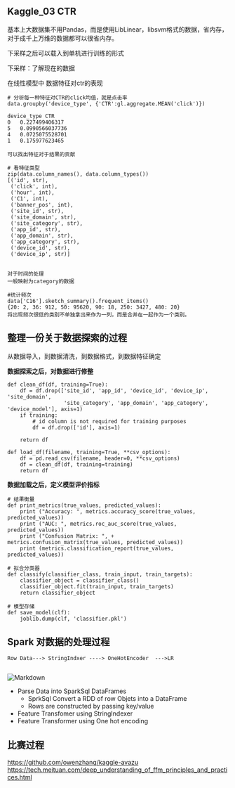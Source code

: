 ## Kaggle_03 CTR
基本上大数据集不用Pandas，而是使用LibLinear，libsvm格式的数据，省内存，对于成千上万维的数据都可以很省内存。

下采样之后可以载入到单机进行训练的形式

下采样：了解现在的数据

在线性模型中 数据特征对ctr的表现
```
# 分析每一种特征对CTR的click均值，就是点击率
data.groupby('device_type', {'CTR':gl.aggregate.MEAN('click')})

device_type	CTR
0	0.227499406317
5	0.0990566037736
4	0.0725075528701
1	0.175977623465

可以找出特征对于结果的贡献

# 看特征类型
zip(data.column_names(), data.column_types())
[('id', str),
 ('click', int),
 ('hour', int),
 ('C1', int),
 ('banner_pos', int),
 ('site_id', str),
 ('site_domain', str),
 ('site_category', str),
 ('app_id', str),
 ('app_domain', str),
 ('app_category', str),
 ('device_id', str),
 ('device_ip', str)]


对于时间的处理
一般映射为category的数据

#统计频次 
data['C16'].sketch_summary().frequent_items()
{20: 2, 36: 912, 50: 95620, 90: 18, 250: 3427, 480: 20}
将出现频次很低的类别不单独拿出来作为一列，而是合并在一起作为一个类别。

```

## 整理一份关于数据探索的过程
从数据导入，到数据清洗，到数据格式，到数据特征确定

**数据探索之后，对数据进行修整**
```
def clean_df(df, training=True):
    df = df.drop(['site_id', 'app_id', 'device_id', 'device_ip', 'site_domain',
                  'site_category', 'app_domain', 'app_category', 'device_model'], axis=1)
    if training:
        # id column is not required for training purposes
        df = df.drop(['id'], axis=1)

    return df

def load_df(filename, training=True, **csv_options):
    df = pd.read_csv(filename, header=0, **csv_options)
    df = clean_df(df, training=training)
    return df

```
**数据加载之后，定义模型评价指标**
```
# 结果衡量
def print_metrics(true_values, predicted_values):
    print ("Accuracy: ", metrics.accuracy_score(true_values, predicted_values))
    print ("AUC: ", metrics.roc_auc_score(true_values, predicted_values))
    print ("Confusion Matrix: ", + metrics.confusion_matrix(true_values, predicted_values))
    print (metrics.classification_report(true_values, predicted_values))

# 拟合分类器
def classify(classifier_class, train_input, train_targets):
    classifier_object = classifier_class()
    classifier_object.fit(train_input, train_targets)
    return classifier_object

# 模型存储
def save_model(clf):
    joblib.dump(clf, 'classifier.pkl')
```


## Spark 对数据的处理过程
```
Row Data---> StringIndxer ----> OneHotEncoder  --->LR


```
![Markdown](http://i2.bvimg.com/654958/f4f98ee0ae113806.png)

* Parse Data into SparkSql DataFrames
	* SprkSql Convert a RDD of row Objets into a DataFrame
	* Rows are constructed by passing key/value 
* Feature Transfomer using StringIndexer
* Feature Transformer using One hot encoding



## 比赛过程

https://github.com/owenzhang/kaggle-avazu
https://tech.meituan.com/deep_understanding_of_ffm_principles_and_practices.html

